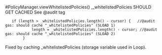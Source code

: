 #PolicyManager.viewWhitelistedPolicies() ,_whitelistedPolicies SHOULD GET CACHED
See @audit tag
```
   if (length > _whitelistedPolicies.length() - cursor) {   //@audit gas: should cache "_whitelistedPolicies" (SLOAD 1)
            length = _whitelistedPolicies.length() - cursor; //@audit gas: should cache "_whitelistedPolicies" (SLOAD 2)
        }
```
Fixed by caching _whitelistedPolicies (storage variable used in Loop).



